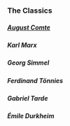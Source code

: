 ### The Classics
##### [August Comte](https://ivdanila.github.io/sociological-theory/comte.html)
##### Karl Marx 
##### Georg Simmel
##### Ferdinand Tönnies
##### Gabriel Tarde
##### Émile Durkheim
